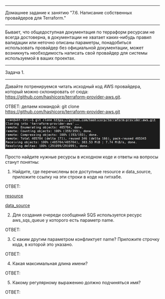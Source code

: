 __________________________________________________________________________
Домашнее задание к занятию "7.6. Написание собственных провайдеров для Terraform."
__________________________________________________________________________

Бывает, что общедоступная документация по терраформ ресурсам не всегда достоверна,
в документации не хватает каких-нибудь правил валидации или неточно описаны параметры,
понадобиться использовать провайдер без официальной документации,
может возникнуть необходимость написать свой провайдер для системы используемой в ваших проектах.

__________________________________________________________________________
Задача 1.
__________________________________________________________________________
Давайте потренируемся читать исходный код AWS провайдера, который можно склонировать от сюда: https://github.com/hashicorp/terraform-provider-aws.git. 

ОТВЕТ: делаем командой: git clone https://github.com/hashicorp/terraform-provider-aws.git

<img width="700" alt="2" src="https://github.com/Darkpunks/netologyProject/blob/main/second%20part/7.6/7.6.jpg">

Просто найдите нужные ресурсы в исходном коде и ответы на вопросы станут понятны: 


1. Найдите, где перечислены все доступные resource и data_source, приложите ссылку на эти строки в коде на гитхабе.

ОТВЕТ: 

[resource](https://github.com/hashicorp/terraform-provider-aws/blob/8e4d8a3f3f781b83f96217c2275f541c893fec5a/aws/provider.go#L411)

[data_source](https://github.com/hashicorp/terraform-provider-aws/blob/8e4d8a3f3f781b83f96217c2275f541c893fec5a/aws/provider.go#L169) 



2. Для создания очереди сообщений SQS используется ресурс aws_sqs_queue у которого есть параметр name.

ОТВЕТ:


3. С каким другим параметром конфликтует name? Приложите строчку кода, в которой это указано.

ОТВЕТ:


4. Какая максимальная длина имени?

ОТВЕТ:


5. Какому регулярному выражению должно подчиняться имя?

ОТВЕТ: 

